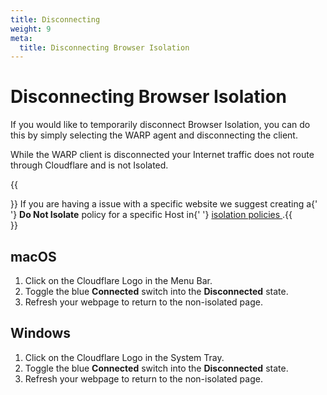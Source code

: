 ```yaml
---
title: Disconnecting
weight: 9
meta:
  title: Disconnecting Browser Isolation
---
```


# Disconnecting Browser Isolation

If you would like to temporarily disconnect Browser Isolation, you can do this by simply selecting the WARP agent and disconnecting the client.

While the WARP client is disconnected your Internet traffic does not route through Cloudflare and is not Isolated.

{{<Aside>}}  If you are having a issue with a specific website we suggest creating a{' '} <strong>Do Not Isolate</strong> policy for a specific Host in{' '} <a href="/administration/isolation-policies#disabling-isolation-for-domains">
isolation policies </a>
.{{</Aside>}}

## macOS

1.  Click on the Cloudflare Logo in the Menu Bar.
2.  Toggle the blue **Connected** switch into the **Disconnected** state.
3.  Refresh your webpage to return to the non-isolated page.

## Windows

1.  Click on the Cloudflare Logo in the System Tray.
2.  Toggle the blue **Connected** switch into the **Disconnected** state.
3.  Refresh your webpage to return to the non-isolated page.
